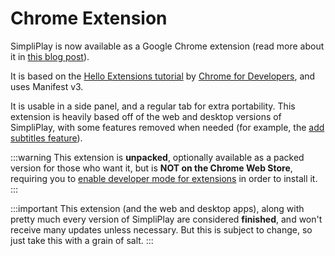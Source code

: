 # Chrome Extension
SimpliPlay is now available as a Google Chrome extension (read more about it in [this blog post](/docs/blog/chrome-extension)).

It is based on the [Hello Extensions tutorial](https://github.com/GoogleChrome/chrome-extensions-samples/tree/main/functional-samples/tutorial.hello-world) by [Chrome for Developers](http://developer.chrome.com/), and uses Manifest v3.

It is usable in a side panel, and a regular tab for extra portability.
This extension is heavily based off of the web and desktop versions of SimpliPlay, with some features removed
when needed (for example, the [add subtitles feature](/docs/blog/add-subtitles-removal)).

:::warning
   This extension is **unpacked**, optionally available as a packed
   version for those who want it, but is **NOT on the Chrome Web Store**,
   requiring you to [enable developer mode for extensions](https://developer.chrome.com/docs/extensions/get-started/tutorial/hello-world#load-unpacked) in order to install it.
:::

:::important
   This extension (and the web and desktop apps), along with pretty much every version of
   SimpliPlay are considered **finished**, and won't receive many updates unless
   necessary.
   But this is subject to change, so just take this with a grain of salt.
:::

